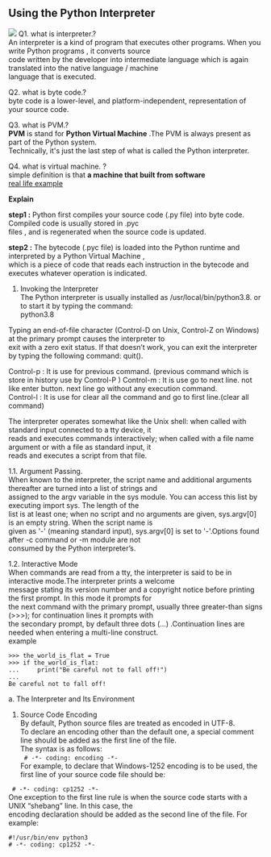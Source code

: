 ## Using the Python Interpreter   
![](https://miro.medium.com/max/569/0*qPZqO7mw6RMsGt7B)
Q1. what is interpreter.?    
An interpreter is a kind of program that executes other programs. When you write Python programs , it converts source    
code written by the developer into intermediate language which is again translated into the native language / machine    
language that is executed.       

Q2. what is byte code.?      
byte code is a lower-level, and platform-independent, representation of your source code.        

Q3. what is PVM.?    
**PVM** is stand for **Python Virtual Machine** .The PVM is always present as part of the Python system.   
Technically, it's just the last step of what is called the Python interpreter.

Q4. what is virtual machine. ?   
simple definition is that **a machine that built from software**     
[real life example](https://tech.blog.aknin.name/2010/07/04/pythons-innards-for-my-wife/)      

**Explain**    

**step1 :** Python first compiles your source code (.py file) into byte code. Compiled code is usually stored in .pyc   
files , and is  regenerated when the source code is updated.         

   
**step2 :** The bytecode (.pyc file) is loaded into the Python runtime and interpreted by a Python Virtual Machine ,    
which is a piece of code that reads each instruction in the bytecode and executes whatever operation is indicated.     





1. Invoking the Interpreter     
The Python interpreter is usually installed as /usr/local/bin/python3.8. or to  start it by typing the command:   
python3.8     


Typing an end-of-file character (Control-D on Unix, Control-Z on Windows) at the primary prompt causes the interpreter to   
exit with a zero exit status. If that doesn’t work, you can exit the interpreter by typing the following command: quit().       

Control-p : It is use for previous command. (previous command which is store in history use by Control-P )
Control-m : It is use go to next line. not like enter button. next line go without any execution command.    
Control-l : It is use for clear all the command and go to first line.(clear all command)         



The interpreter operates somewhat like the Unix shell: when called with standard input connected to a tty device, it     
reads and executes commands interactively; when called with a file name argument or with a file as standard input, it    
reads and executes a script from that file.       

1.1. Argument Passing.  
When known to the interpreter, the script name and additional arguments thereafter are turned into a list of strings and   
assigned to the argv variable in the sys module.  You can access this list by executing import sys. The length of the   
list is at least one; when no script and no arguments are given, sys.argv[0] is an empty string. When the script name is    
given as '-' (meaning standard input), sys.argv[0] is set to '-'.Options found after -c command or -m module are not     
consumed by the Python interpreter’s.     


1.2. Interactive Mode   
When commands are read from a tty, the interpreter is said to be in interactive mode.The interpreter prints a welcome    
message stating its version number and a copyright notice before printing the first prompt.  In this mode it prompts for    
the next command with the primary prompt, usually three greater-than signs (>>>); for continuation lines it prompts with   
the secondary prompt, by default three dots (...) .Continuation lines are needed when entering a multi-line construct.     
example   

````
>>> the_world_is_flat = True 
>>> if the_world_is_flat:   
...     print("Be careful not to fall off!")
...
Be careful not to fall off!
````
 a. The Interpreter and Its Environment    
 1. Source Code Encoding   
By default, Python source files are treated as encoded in UTF-8.       
To declare an encoding other than the default one, a special comment line should be added as the first line of the file.   
The syntax is as follows:    
` # -*- coding: encoding -*-`  
For example, to declare that Windows-1252 encoding is to be used, the first line of your source code file should be:   

` # -*- coding: cp1252 -*-`    
One exception to the first line rule is when the source code starts with a UNIX “shebang” line. In this case, the       
encoding declaration should be added as the second line of the file. For example:   

` #!/usr/bin/env python3  `     
`# -*- coding: cp1252 -*- `    
 
 
 
